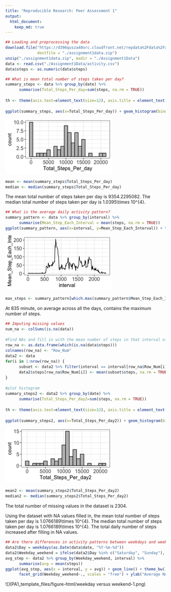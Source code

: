 ```yaml
---
title: "Reproducible Research: Peer Assessment 1"
output: 
  html_document:
    keep_md: true
---
```





```r
## Loading and preprocessing the data
download.file("https://d396qusza40orc.cloudfront.net/repdata%2Fdata%2Factivity.zip", 
              destfile = "./assignment1data.zip")
unzip("./assignment1data.zip", exdir = "./Assignment1Data")
data <- read.csv("./Assignment1Data/activity.csv")
data$steps <- as.numeric(data$steps)
```


```r
## What is mean total number of steps taken per day?
summary_steps <- data %>% group_by(date) %>% 
      summarise(Total_Steps_Per_day=sum(steps, na.rm = TRUE))

th <- theme(axis.text=element_text(size=12), axis.title = element_text(size =12), legend.text = element_text(size =12), strip.text.x = element_text(size=12))

ggplot(summary_steps, aes(x=Total_Steps_Per_day)) + geom_histogram(binwidth = 1000, color="black", fill="grey") + theme_bw() + th
```

![](PA1_template_files/figure-html/PerDaySteps-1.png)<!-- -->

```r
mean <- mean(summary_steps$Total_Steps_Per_day)
median <- median(summary_steps$Total_Steps_Per_day)
```

The mean total number of steps taken per day is 9354.2295082. The median total number of steps taken per day is 1.0395\times 10^{4}.


```r
## What is the average daily activity pattern?
summary_pattern <- data %>% group_by(interval) %>% 
      summarise(Mean_Step_Each_Interval = mean(steps, na.rm = TRUE))
ggplot(summary_pattern, aes(x=interval, y=Mean_Step_Each_Interval)) + theme_bw() + th + geom_line()
```

![](PA1_template_files/figure-html/ActivityPatter-1.png)<!-- -->

```r
max_steps <- summary_pattern[which.max(summary_pattern$Mean_Step_Each_Interval),]
```

At 835 minute, on average across all the days, contains the maximum number of steps.


```r
## Imputing missing values
num_na <- colSums(is.na(data))

#Find NAs and fill in with the mean number of steps in that interval of all days
row_na <- as.data.frame(which(is.na(data$steps)))
colnames(row_na) <- "Row_Num"
data2 <- data
for(i in 1:nrow(row_na)) {
      subset <- data2 %>% filter(interval == interval[row_na$Row_Num[i]])
      data2$steps[row_na$Row_Num[i]] <- mean(subset$steps, na.rm = TRUE)
}

#plot histogram
summary_steps2 <- data2 %>% group_by(date) %>% 
      summarise(Total_Steps_Per_day2=sum(steps, na.rm = TRUE))

th <- theme(axis.text=element_text(size=12), axis.title = element_text(size =12), legend.text = element_text(size =12), strip.text.x = element_text(size=12))

ggplot(summary_steps2, aes(x=Total_Steps_Per_day2)) + geom_histogram(binwidth = 1000, color="black", fill="grey") + theme_bw() + th
```

![](PA1_template_files/figure-html/NAvalues-1.png)<!-- -->

```r
mean2 <- mean(summary_steps2$Total_Steps_Per_day2)
median2 <- median(summary_steps2$Total_Steps_Per_day2)
```

The total number of missing values in the dataset is 2304.

Using the dataset with NA values filled in, the mean total number of steps taken per day is 1.0766189\times 10^{4}. The median total number of steps taken per day is 1.0766189\times 10^{4}. The total daily number of steps increased after filling in NA values.


```r
## Are there differences in activity patterns between weekdays and weekends?
data2$Day = weekdays(as.Date(data$date, "%Y-%m-%d"))
data2$Weekday_weekend = ifelse(data2$Day %in% c("Saturday", "Sunday"), "Weekend", "Weekday")
avg_step <- data2 %>% group_by(Weekday_weekend, interval) %>% 
      summarise(avg = mean(steps))
ggplot(avg_step, aes(x = interval, y = avg)) + geom_line() + theme_bw() + th + 
      facet_grid(Weekday_weekend~., scales = "free") + ylab("Average Number of Steps")
```

![](PA1_template_files/figure-html/weekday versus weekend-1.png)<!-- -->
